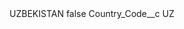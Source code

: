 <?xml version="1.0" encoding="UTF-8"?>
<CustomMetadata xmlns="http://soap.sforce.com/2006/04/metadata" xmlns:xsi="http://www.w3.org/2001/XMLSchema-instance" xmlns:xsd="http://www.w3.org/2001/XMLSchema">
    <label>UZBEKISTAN</label>
    <protected>false</protected>
    <values>
        <field>Country_Code__c</field>
        <value xsi:type="xsd:string">UZ</value>
    </values>
</CustomMetadata>
